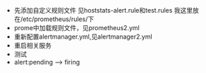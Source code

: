 * 先添加自定义规则文件 见hoststats-alert.rule和test.rules 我这里放在/etc/prometheus/rules/下
* prome中加载规则文件，见prometheus2.yml
* 重新配置alertmanager.yml,见alertmanager2.yml
* 重启相关服务
* 测试
* alert:pending --> firing